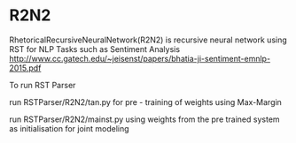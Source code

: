 # R2N2
RhetoricalRecursiveNeuralNetwork(R2N2) is recursive neural network  using RST for NLP Tasks such as Sentiment Analysis
 http://www.cc.gatech.edu/~jeisenst/papers/bhatia-ji-sentiment-emnlp-2015.pdf
 
To run RST Parser 

run RSTParser/R2N2/tan.py for pre - training of weights using Max-Margin

run RSTParser/R2N2/mainst.py using weights from the pre trained system as initialisation for joint modeling

